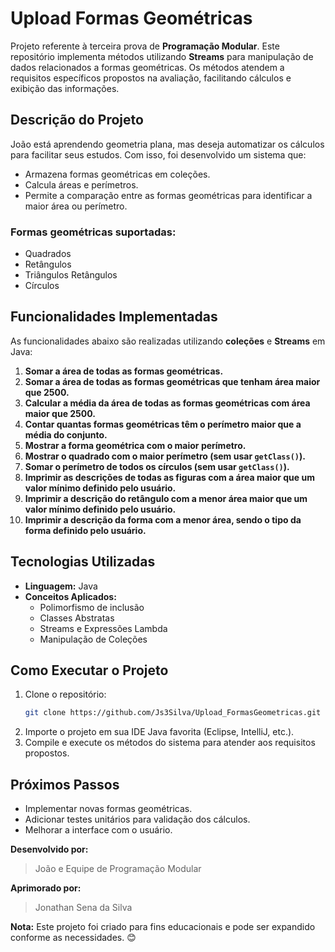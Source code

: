# **Upload Formas Geométricas**

Projeto referente à terceira prova de **Programação Modular**. Este repositório implementa métodos utilizando **Streams** para manipulação de dados relacionados a formas geométricas. Os métodos atendem a requisitos específicos propostos na avaliação, facilitando cálculos e exibição das informações.


## **Descrição do Projeto**

João está aprendendo geometria plana, mas deseja automatizar os cálculos para facilitar seus estudos. Com isso, foi desenvolvido um sistema que:
- Armazena formas geométricas em coleções.
- Calcula áreas e perímetros.
- Permite a comparação entre as formas geométricas para identificar a maior área ou perímetro.

### **Formas geométricas suportadas:**
- Quadrados
- Retângulos
- Triângulos Retângulos
- Círculos


## **Funcionalidades Implementadas**

As funcionalidades abaixo são realizadas utilizando **coleções** e **Streams** em Java:

1. **Somar a área de todas as formas geométricas.**  
2. **Somar a área de todas as formas geométricas que tenham área maior que 2500.**  
3. **Calcular a média da área de todas as formas geométricas com área maior que 2500.**  
4. **Contar quantas formas geométricas têm o perímetro maior que a média do conjunto.**  
5. **Mostrar a forma geométrica com o maior perímetro.**  
6. **Mostrar o quadrado com o maior perímetro (sem usar `getClass()`).**  
7. **Somar o perímetro de todos os círculos (sem usar `getClass()`).**  
8. **Imprimir as descrições de todas as figuras com a área maior que um valor mínimo definido pelo usuário.**  
9. **Imprimir a descrição do retângulo com a menor área maior que um valor mínimo definido pelo usuário.**  
10. **Imprimir a descrição da forma com a menor área, sendo o tipo da forma definido pelo usuário.**


## **Tecnologias Utilizadas**
- **Linguagem:** Java  
- **Conceitos Aplicados:** 
  - Polimorfismo de inclusão  
  - Classes Abstratas  
  - Streams e Expressões Lambda  
  - Manipulação de Coleções  


## **Como Executar o Projeto**
1. Clone o repositório:
   ```bash
   git clone https://github.com/Js3Silva/Upload_FormasGeometricas.git
   ```
2. Importe o projeto em sua IDE Java favorita (Eclipse, IntelliJ, etc.).
3. Compile e execute os métodos do sistema para atender aos requisitos propostos.


## **Próximos Passos**
- Implementar novas formas geométricas.  
- Adicionar testes unitários para validação dos cálculos.  
- Melhorar a interface com o usuário.  


**Desenvolvido por:**  
> João e Equipe de Programação Modular  

**Aprimorado por:**  
> Jonathan Sena da Silva

**Nota:** Este projeto foi criado para fins educacionais e pode ser expandido conforme as necessidades. 😊  



